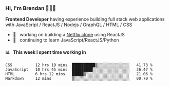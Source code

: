 ### Hi, I'm Brendan 👨🏻‍💻

<b>Frontend Developer</b> having experience building full stack web applications with JavaScript / ReactJS / Nodejs / GraphQL / HTML / CSS</p>

 - 🚀 	&nbsp; working on building a [Netflix clone](https://github.com/brendantfinn/netflix-clone) using ReactJS
 - 🌱 	&nbsp; continuing to learn JavaScript/ReactJS/Python

 
 
#### 📊 	&nbsp; This week I spent time working in
<!--START_SECTION:waka-->
```text
CSS          12 hrs 19 mins  ██████████▒░░░░░░░░░░░░░░   41.73 % 
JavaScript   10 hrs 45 mins  █████████░░░░░░░░░░░░░░░░   36.47 % 
HTML         6 hrs 12 mins   █████▒░░░░░░░░░░░░░░░░░░░   21.06 % 
Markdown     12 mins         ▒░░░░░░░░░░░░░░░░░░░░░░░░   00.70 % 
```
<!--END_SECTION:waka-->
